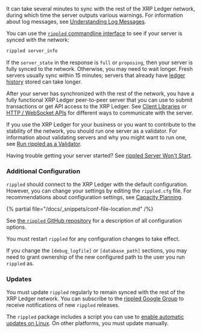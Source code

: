 It can take several minutes to sync with the rest of the XRP Ledger network, during which time the server outputs various warnings. For information about log messages, see [Understanding Log Messages](../infrastructure/troubleshooting/understanding-log-messages.md).

You can use the [`rippled` commandline interface](../tutorials/http-websocket-apis/get-started.md#commandline) to see if your server is synced with the network:

```sh
rippled server_info
```

If the `server_state` in the response is `full` or `proposing`, then your server is fully synced to the network. Otherwise, you may need to wait longer. Fresh servers usually sync within 15 minutes; servers that already have [ledger history](../concepts/networks-and-servers/ledger-history.md) stored can take longer.

After your server has synchronized with the rest of the network, you have a fully functional XRP Ledger peer-to-peer server that you can use to submit transactions or get API access to the XRP Ledger. See [Client Libraries](../references/client-libraries.md) or [HTTP / WebSocket APIs](../references/http-websocket-apis/index.md) for different ways to communicate with the server.

If you use the XRP Ledger for your business or you want to contribute to the stability of the network, you should run one server as a validator. For information about validating servers and why you might want to run one, see [Run rippled as a Validator](../infrastructure/configuration/server-modes/run-rippled-as-a-validator.md).

Having trouble getting your server started? See [rippled Server Won't Start](../infrastructure/troubleshooting/server-wont-start.md).

### Additional Configuration

`rippled` should connect to the XRP Ledger with the default configuration. However, you can change your settings by editing the `rippled.cfg` file. For recommendations about configuration settings, see [Capacity Planning](../infrastructure/installation/capacity-planning.md).

{% partial file="/docs/_snippets/conf-file-location.md" /%}

See [the `rippled` GitHub repository](https://github.com/XRPLF/rippled/blob/master/cfg/rippled-example.cfg) for a description of all configuration options.

You must restart `rippled` for any configuration changes to take effect.

If you change the `[debug_logfile]` or `[database_path]` sections, you may need to grant ownership of the new configured path to the user you run `rippled` as.


### Updates

You must update `rippled` regularly to remain synced with the rest of the XRP Ledger network. You can subscribe to the [rippled Google Group](https://groups.google.com/forum/#!forum/ripple-server) to receive notifications of new `rippled` releases.

The `rippled` package includes a script you can use to [enable automatic updates on Linux](../infrastructure/installation/update-rippled-automatically-on-linux.md). On other platforms, you must update manually.

